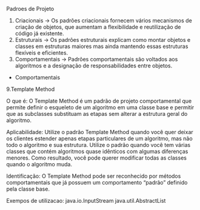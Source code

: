 Padroes de Projeto

1) Criacionais -> Os padrões criacionais fornecem vários mecanismos de criação de objetos, que aumentam a flexibilidade e reutilização de código já existente.
2) Estruturais -> Os padrões estruturais explicam como montar objetos e classes em estruturas maiores mas ainda mantendo essas estruturas flexíveis e eficientes.
3) Comportamentais -> Padrões comportamentais são voltados aos algoritmos e a designação de responsabilidades entre objetos.

* Comportamentais

9.Template Method

O que é:
O Template Method é um padrão de projeto comportamental que permite definir o esqueleto de um algoritmo em uma classe base e permitir que as subclasses substituam as etapas sem alterar a estrutura geral do algoritmo.

Aplicabilidade:
Utilize o padrão Template Method quando você quer deixar os clientes estender apenas etapas particulares de um algoritmo, mas não todo o algoritmo e sua estrutura.
Utilize o padrão quando você tem várias classes que contém algoritmos quase idênticos com algumas diferenças menores. Como resultado, você pode querer modificar todas as classes quando o algoritmo muda.

Identificação:
O Template Method pode ser reconhecido por métodos comportamentais que já possuem um comportamento “padrão” definido pela classe base.

Exempos de utilizacao:
java.io.InputStream
java.util.AbstractList
